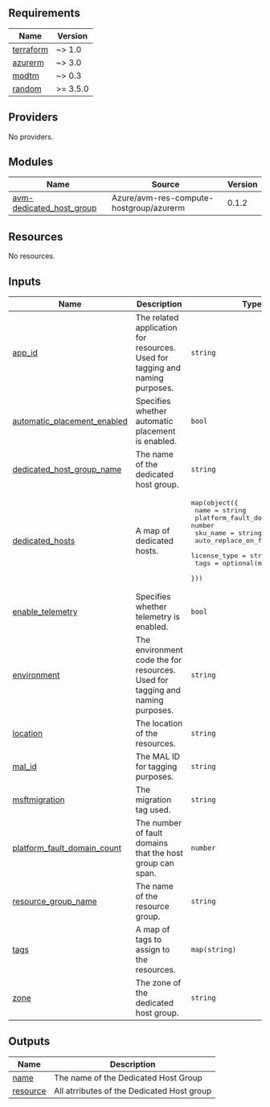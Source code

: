 ## Requirements

| Name | Version |
|------|---------|
| <a name="requirement_terraform"></a> [terraform](#requirement\_terraform) | ~> 1.0 |
| <a name="requirement_azurerm"></a> [azurerm](#requirement\_azurerm) | ~> 3.0 |
| <a name="requirement_modtm"></a> [modtm](#requirement\_modtm) | ~> 0.3 |
| <a name="requirement_random"></a> [random](#requirement\_random) | >= 3.5.0 |

## Providers

No providers.

## Modules

| Name | Source | Version |
|------|--------|---------|
| <a name="module_avm-dedicated_host_group"></a> [avm-dedicated\_host\_group](#module\_avm-dedicated\_host\_group) | Azure/avm-res-compute-hostgroup/azurerm | 0.1.2 |

## Resources

No resources.

## Inputs

| Name | Description | Type | Default | Required |
|------|-------------|------|---------|:--------:|
| <a name="input_app_id"></a> [app\_id](#input\_app\_id) | The related application for resources. Used for tagging and naming purposes. | `string` | n/a | yes |
| <a name="input_automatic_placement_enabled"></a> [automatic\_placement\_enabled](#input\_automatic\_placement\_enabled) | Specifies whether automatic placement is enabled. | `bool` | n/a | yes |
| <a name="input_dedicated_host_group_name"></a> [dedicated\_host\_group\_name](#input\_dedicated\_host\_group\_name) | The name of the dedicated host group. | `string` | n/a | yes |
| <a name="input_dedicated_hosts"></a> [dedicated\_hosts](#input\_dedicated\_hosts) | A map of dedicated hosts. | <pre>map(object({<br>    name                    = string<br>    platform_fault_domain   = number<br>    sku_name                = string<br>    auto_replace_on_failure = bool<br>    license_type            = string<br>    tags                    = optional(map(string))<br>  }))</pre> | n/a | yes |
| <a name="input_enable_telemetry"></a> [enable\_telemetry](#input\_enable\_telemetry) | Specifies whether telemetry is enabled. | `bool` | n/a | yes |
| <a name="input_environment"></a> [environment](#input\_environment) | The environment code the for resources. Used for tagging and naming purposes. | `string` | n/a | yes |
| <a name="input_location"></a> [location](#input\_location) | The location of the resources. | `string` | n/a | yes |
| <a name="input_mal_id"></a> [mal\_id](#input\_mal\_id) | The MAL ID for tagging purposes. | `string` | `""` | no |
| <a name="input_msftmigration"></a> [msftmigration](#input\_msftmigration) | The migration tag used. | `string` | n/a | yes |
| <a name="input_platform_fault_domain_count"></a> [platform\_fault\_domain\_count](#input\_platform\_fault\_domain\_count) | The number of fault domains that the host group can span. | `number` | n/a | yes |
| <a name="input_resource_group_name"></a> [resource\_group\_name](#input\_resource\_group\_name) | The name of the resource group. | `string` | n/a | yes |
| <a name="input_tags"></a> [tags](#input\_tags) | A map of tags to assign to the resources. | `map(string)` | `{}` | no |
| <a name="input_zone"></a> [zone](#input\_zone) | The zone of the dedicated host group. | `string` | n/a | yes |

## Outputs

| Name | Description |
|------|-------------|
| <a name="output_name"></a> [name](#output\_name) | The name of the Dedicated Host Group |
| <a name="output_resource"></a> [resource](#output\_resource) | All atrributes of the Dedicated Host group |
